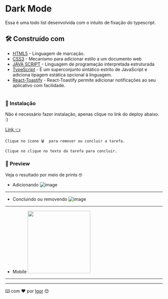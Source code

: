 # Dark Mode

Essa é uma todo list desenvolvida com o intuito de fixação do typescript.



## 🛠️ Construído com


* [HTML5](https://html.com/) - Linguagem de marcação.
* [CSS3](https://www.w3.org/Style/CSS/Overview.en.html) - Mecanismo para adicionar estilo a um documento web
* [JAVA SCRIPT](https://www.javascript.com/) - Linguagem de programação interpretada estruturada
* [TypeScript](https://icons.getbootstrap.com/#install) -  É um superconjunto sintático estrito de JavaScript e adiciona tipagem estática opcional à linguagem. 
* [React-Toastify](https://npm.io/package/react-toastify) -  React-Toastify permite adicionar notificações ao seu aplicativo com facilidade.
#

### 🔧 Instalação

Não é necessário fazer instalação, apenas clique no link do deploy abaixo. :)


[Link 👈 ](https://une-surprise.surge.sh/)


```
Clique no ícone 🗑️  para remover ou concluir a tarefa.
```
```
Clique no clique no texto da tarefa para concluir.
```
### 👀 Preview
Veja o resultado por meio de prints 🤓

* Adicionando 
![image](https://user-images.githubusercontent.com/90478654/179518686-1df13228-6751-4e29-a2ae-b15ef798d579.png)

---

* Concluindo ou removendo
![image](https://user-images.githubusercontent.com/90478654/179518725-f5ad4546-3d6f-4b88-aa68-bfbb48551d2f.png)

---

* Mobile
<img  src='https://user-images.githubusercontent.com/90478654/179519627-16790559-7a77-44e5-826c-69edf50928f8.png'
     style="width:200px;"/>

---








---
⌨️ com ❤️ por [Igor](https://gist.github.com/0dayig0r) 😊
